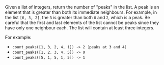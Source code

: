 Given a list of integers, return the number of "peaks" in the list. A peak is an element that is greater than both its immediate neighbours. For example, in the list `[0, 3, 2]`, the `3` is greater than both `0` and `2`, which is a peak. Be careful that the first and last elements of the list cannot be peaks since they have only one neighbour each. The list will contain at least three integers.

For example:
- `count_peaks([1, 3, 2, 4, 1]) -> 2 (peaks at 3 and 4)`
- `count_peaks([1, 2, 3, 4, 5]) -> 0`
- `count_peaks([5, 1, 5, 1, 5]) -> 1`